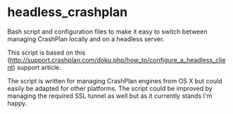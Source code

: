 headless_crashplan
==================

Bash script and configuration files to make it easy to switch between managing CrashPlan locally and on a headless server.

This script is based on this (http://support.crashplan.com/doku.php/how_to/configure_a_headless_client) support article.

The script is written for managing CrashPlan engines from OS X but could easily be adapted for other platforms.  The script could be improved by managing the required SSL tunnel as well but as it currently stands I'm happy.